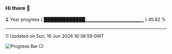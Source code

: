 ### Hi there 👋

⏳ Year progress { █████████████▁▁▁▁▁▁▁▁▁▁▁▁▁▁▁▁▁ } 45.82 %

---

⏰ Updated on Sun, 16 Jun 2024 16:38:59 GMT

![Progress Bar CI](https://github.com/IshwaranRudhara/GIT-ACTION/workflows/Progress%20Bar%20CI/badge.svg)
